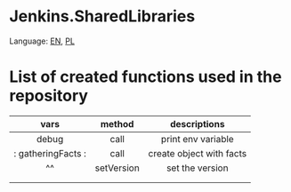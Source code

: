 # Jenkins.SharedLibraries

Language: [EN](README.md), [PL](README.PL.md)

# List of created functions used in the repository
| vars | method | descriptions |
|:-:|:-:|:-:|
| debug | call | print env variable |
| : gatheringFacts : | call | create object with facts |
| ^^ | setVersion | set the version |
|   |   |   |
|   |   |   |